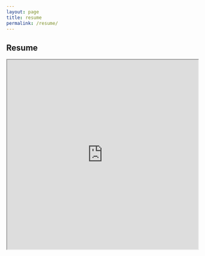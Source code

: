 ```yaml
---
layout: page
title: resume
permalink: /resume/
---
```

## Resume
 <iframe src="https://williazo.github.io/pdf_files/resume.pdf" width="100%" height="500px">
 </iframe>
